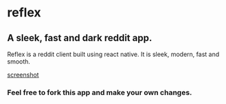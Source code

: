 # reflex
## A sleek, fast and dark reddit app.


Reflex is a reddit client built using react native.
It is sleek, modern, fast and smooth.

[screenshot]()

### Feel free to fork this app and make your own changes.

